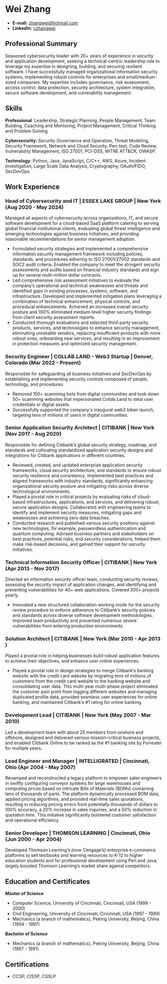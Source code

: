 # Wei Zhang

- **E-mail:** zhangwei@hotmail.com
- **LinkedIn:** [czhangwei](https://www.linkedin.com/in/czhangwei/)

## Professional Summary
Seasoned cybersecurity leader with 20+ years of experience in security and application development, seeking a technical-centric leadership role to leverage my expertise in designing, building, and securing resilient software. I have successfully managed organizational information security systems, implementing robust controls for enterprises and small/medium-sized companies. My expertise includes governance, risk assessment, access control, data protection, security architecture, system integration, secure software development, and vulnerability management.

## Skills

**Professional**: Leadership, Strategic Planning, People Management, Team Building, Coaching and Mentoring, Project Management, Critical Thinking and Problem Solving

**Cybersecurity**: Security Governance and Operation, Threat Modeling, Security Framework, Network and Cloud Security, Pen-test, Code Review, Vulnerability Management, ISO 27001, PCI-DSS, MITRE ATT&CK, OWASP.

**Technology**: Python, Java, JavaScript, C/C++, AWS, Azure, Incident Investigation, Large Scale Data Analysis, Cryptography, OAuth/FIDO, SecDevOps.

## Work Experience

### Head of Cybersecurity and IT | ESSEX LAKE GROUP | New York (Aug 2020 - May 2024)

Managed all aspects of cybersecurity across organizations, IT, and secure software development for a cloud-based SaaS platform catering to serving global financial institutional clients, evaluating global threat intelligence and emerging technologies against business initiatives, and providing reasonable recommendations for senior management adoption.

- Formulated security strategies and implemented a comprehensive information security management framework including policies, standards, and procedures adhering to ISO 27001/27002 standards and SOC2 audit criteria. Enabled the company to meet the stringent security assessments and audits based on financial industry standards and sign up for several multi-million dollar contracts.
- Led comprehensive risk assessment initiatives to evaluate the company’s operational and technical weaknesses and threats and identified gaps in existing processes, systems, software, and infrastructure. Developed and implemented mitigation plans leveraging a combination of technical enhancement, physical controls, and procedural enhancements. Achieved an increased overall security posture and 100% eliminated medium-level higher security findings from client security assessment reports.
- Conducted thorough evaluations and selected third-party security products, services, and technologies to enhance security management, eliminating unreliable vendors, replacing insufficient products with more robust ones, onboarding new services, and resulting in an improvement in protection measures and optimized security management.

### Security Engineer | COLLAB.LAND - Web3 Startup | Denver, Colorado (Mar 2022 - Present)

Responsible for safeguarding all business initiatives and SecDevOps by establishing and implementing security controls composed of people, technology, and procedures.

- Removed 150+ scamming bots from digital communities and took down 50+ scamming websites that impersonated Collab.Land to steal user credentials or digital assets.
- Successfully supported the company's inaugural web3 token launch, targeting tens of millions of users in digital communities.

### Senior Application Security Architect | CITIBANK | New York (Nov 2017 - Aug 2020)

Responsible for defining Citibank’s global security strategy, roadmap, and standards and cultivating standardized application security designs and integrations for Citibank applications in different countries.

- Reviewed, created, and updated enterprise application security frameworks, cloud security architecture, and standards to ensure robust security resilience and consistency. Implemented best practices and aligned frameworks with industry standards, significantly enhancing organizational security posture and mitigating risks across diverse technological environments.
- Played a pivotal role in critical projects by evaluating risks of cloud-based infrastructures, applications, and services, and delivering robust, secure application designs. Collaborated with engineering teams to identify and implement security measures, mitigating gaps and weaknesses and achieving zero data breaches.
- Conducted research and published various security positions against new technologies, for example, passwordless authentication and quantum computing. Advised business partners and stakeholders on best practices, potential risks, and security considerations, helped them make risk-based decisions, and gained their support for security initiatives.
 
### Technical Information Security Officer | CITIBANK | New York (Apr 2013 - Nov 2017)

Directed an information security officer team, conducting security reviews, assessing the security impact of application changes, and identifying and preventing vulnerabilities for 40+ web applications. Covered 200+ projects yearly.

- Innovated a new structured collaboration working mode for the security review procedure to enforce adherence to Citibank’s security policies and standards across diverse software development methodologies. Improved team productivity and prevented numerous severe vulnerabilities from entering production environments.

### Solution Architect | CITIBANK | New York (Mar 2010 - Apr 2013 )

Played a pivotal role in helping businesses build robust application features to achieve their objectives,  and enhance user online experiences.

- Played a pivotal role in design strategies to merge Citibank’s banking website with the credit card website by migrating tens of millions of customers from the credit card website to the banking website and consolidating user data. This multi-year multi-phase project eliminated the customer pain point from logging different websites and managing duplicated profile data, provided seamless user experiences for online banking, and maintained Citibank’s #1 rating for online banking.

### Development Lead | CITIBANK | New York (May 2007 - Mar 2010)

Led a development team with about 25 members from onshore and offshore, designed and delivered various mission-critical business projects, and enabled Citibank Online to be ranked as the #1 banking site by Forrester for multiple years.

### Lead Engineer and Manager | INTELLIGRATED | Cincinnati, Ohio (Apr 2004 - May 2007)

Revamped and reconstructed a legacy platform to empower sales engineers in swiftly configuring conveyor systems for large warehouses and computing prices based on intricate Bills of Materials (BOMs) containing tens of thousands of parts. The platform dynamically processed BOM data, applied pricing algorithms, and provided real-time sales quotations, resulting in reducing pricing errors from potentially thousands of dollars to 100% accuracy, a 20% increase in sales inquiries, and a 50% reduction in quotation time. This initiative significantly bolstered customer satisfaction and operational efficiency.

### Senior Developer | THOMSON LEARNING | Cincinnati, Ohio (Jun 2000 - Apr 2004)

Developed Thomson Learning’s (now Cengage’s) enterprise e-commerce platforms to sell textbooks and learning resources to K-12 to higher education students and for professional development using Perl and Java, largely boosted Thomson Learning’s market share against competitors.

## Education and Certificates

**Master of Science** 

- Computer Science, University of Cincinnati, Cincinnati, USA (1999 - 2000)
- Civil Engineering, University of Cincinnati, Cincinnati, USA (1997 - 1999)
- Mechanics (a branch of mathematics), Peking University, Beijing, China (1994 - 1997)

**Bachelor of Science**
- Mechanics (a branch of mathematics), Peking University, Beijing, China (1987 - 1991) 

## Certifications 

- CCSP, CISSP, CSSLP
